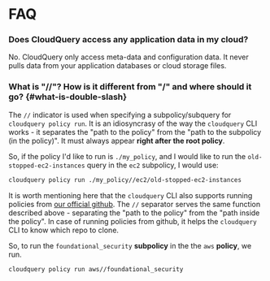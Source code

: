 # FAQ

### Does CloudQuery access any application data in my cloud?

No. CloudQuery only access meta-data and configuration data. It never pulls data from your application databases or cloud storage files.

### What is "//"? How is it different from "/" and where should it go? {#what-is-double-slash}

The `//` indicator is used when specifying a subpolicy/subquery for `cloudquery policy run`. It is an idiosyncrasy of the way the `cloudquery` CLI works - it separates the "path to the policy" from the "path to the subpolicy (in the policy)". It must always appear **right after the root policy**.

So, if the policy I'd like to run is `./my_policy`, and I would like
to run the `old-stopped-ec2-instances` query in the `ec2` subpolicy, I would use:

```bash
cloudquery policy run ./my_policy//ec2/old-stopped-ec2-instances
```

It is worth mentioning here that the `cloudquery` CLI also supports running policies from 
[our official github](https://github.com/cloudquery-policies). The `//` separator serves the same function 
described above - separating the "path to the policy" from the "path inside the policy". In case of running
policies from github, it helps the `cloudquery` CLI to know which repo to clone.

So, to run the `foundational_security` **subpolicy** in the the `aws` **policy**, we run.

```bash
cloudquery policy run aws//foundational_security
```